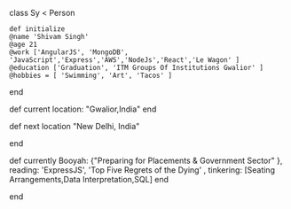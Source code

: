 class Sy < Person

    def initialize
    @name 'Shivam Singh'
    @age 21
    @work ['AngularJS', 'MongoDB', 'JavaScript','Express','AWS','NodeJs','React','Le Wagon' ] 
    @education ['Graduation', 'ITM Groups Of Institutions Gwalior' ] 
    @hobbies = [ 'Swimming', 'Art', 'Tacos' ]
  end

def current location:
  "Gwalior,India"
end


def next location
  "New Delhi, India"

end



def currently
  Booyah: {"Preparing for Placements & Government Sector" },
  reading: 'ExpressJS', 'Top Five Regrets of the Dying' ,
  tinkering: [Seating Arrangements,Data Interpretation,SQL]
 end
 
end
